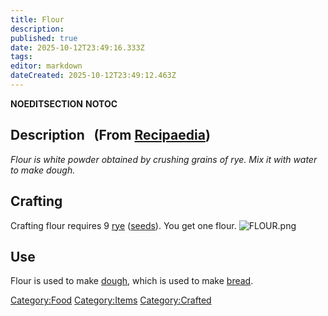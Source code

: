 ```yaml
---
title: Flour
description: 
published: true
date: 2025-10-12T23:49:16.333Z
tags: 
editor: markdown
dateCreated: 2025-10-12T23:49:12.463Z
---
```


__NOEDITSECTION__ __NOTOC__

## Description   (From [Recipaedia](.. "wikilink"))

*Flour is white powder obtained by crushing grains of rye. Mix it with
water to make dough.*

## Crafting

Crafting flour requires 9 [rye](../Plants/Rye.md "wikilink")
([seeds](../Plants/Rye_Seeds.md "wikilink")). You get one flour.
![FLOUR.png](FLOUR.png "FLOUR.png")

## Use

Flour is used to make [dough](dough "wikilink"), which is used to make
[bread](bread "wikilink").

[Category:Food](Category:Food "wikilink")
[Category:Items](Category:Items "wikilink")
[Category:Crafted](Category:Crafted "wikilink")